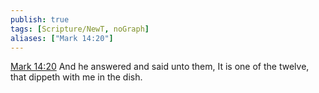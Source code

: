 ```yaml
---
publish: true
tags: [Scripture/NewT, noGraph]
aliases: ["Mark 14:20"]
---
```

[Mark 14:20](https://churchofjesuschrist.org/study/scriptures/nt/mark/14?lang=eng&id=p20#p20) And he answered and said unto them, It is one of the twelve, that dippeth with me in the dish.
